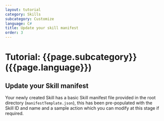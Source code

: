 ```yaml
---
layout: tutorial
category: Skills
subcategory: Customize
language: C#
title: Update your skill manifest
order: 3
---
```


# Tutorial: {{page.subcategory}} ({{page.language}})

## Update your Skill manifest

Your newly created Skill has a basic Skill manifest file provided in the root directory (`manifestTemplate.json`), this has been pre-populated with the Skill ID and name and a sample action which you can modify at this stage if required.